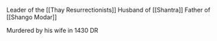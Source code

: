 Leader of the [[Thay Resurrectionists]]
Husband of [[Shantra]]
Father of [[Shango Modar]]

Murdered by his wife in 1430 DR